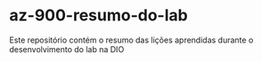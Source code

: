 # az-900-resumo-do-lab
Este repositório contém o resumo das lições aprendidas durante o desenvolvimento do lab na DIO
